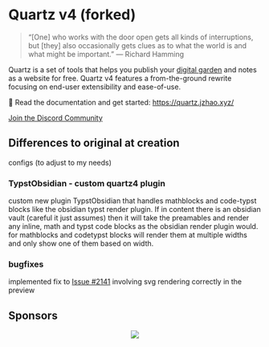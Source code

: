 # Quartz v4 (forked)

> “[One] who works with the door open gets all kinds of interruptions, but [they] also occasionally gets clues as to what the world is and what might be important.” — Richard Hamming

Quartz is a set of tools that helps you publish your [digital garden](https://jzhao.xyz/posts/networked-thought) and notes as a website for free.
Quartz v4 features a from-the-ground rewrite focusing on end-user extensibility and ease-of-use.

🔗 Read the documentation and get started: https://quartz.jzhao.xyz/

[Join the Discord Community](https://discord.gg/cRFFHYye7t)

## Differences to original at creation
configs (to adjust to my needs)

### TypstObsidian - custom quartz4 plugin
custom new plugin TypstObsidian that handles mathblocks and code-typst blocks like the obsidian typst render plugin. If in content there is an obsidian vault (careful it just assumes) then it will take the preamables and render any inline, math and typst code blocks as the obsidian render plugin would. for mathblocks and codetypst blocks will render them at multiple widths and only show one of them based on width.

### bugfixes
implemented fix to [Issue #2141](https://github.com/jackyzha0/quartz/issues/2141) involving svg rendering correctly in the preview

## Sponsors

<p align="center">
  <a href="https://github.com/sponsors/jackyzha0">
    <img src="https://cdn.jsdelivr.net/gh/jackyzha0/jackyzha0/sponsorkit/sponsors.svg" />
  </a>
</p>
